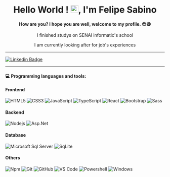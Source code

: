 <h1 align="center">Hello World !  <img src="https://github.com/TheDudeThatCode/TheDudeThatCode/blob/master/Assets/Earth.gif" width="24px">, I'm Felipe Sabino</h1>

<h4 align="center">How are you? I hope you are well, welcome to my profile. 😊😄</h4>
<p align="center">
    I finished studys on SENAI informatic's school
   </p>
   <p align="center">
    I am currently looking after for job's experiences
   </p>

---
   [![Linkedin Badge](https://img.shields.io/badge/-Felipe%20Sabino-292929?style=flat-square&logo=Linkedin&logoColor=white&link=https://www.linkedin.com/in/felipe-sabino-750751190/)](https://www.linkedin.com/in/felipe-sabino-750751190/)
   
   
   ---
   
#### :computer: Programming languages and tools: 

#### Frontend
![HTML5](https://img.shields.io/badge/-HTML5-%23E44D27?style=flat-square&logo=html5&logoColor=ffffff)
![CSS3](https://img.shields.io/badge/-CSS3-%231572B6?style=flat-square&logo=css3)
![JavaScript](https://img.shields.io/badge/-JavaScript-%23F7DF1C?style=flat-square&logo=javascript&logoColor=000000&labelColor=%23F7DF1C&color=%23FFCE5A)
![TypeScript](https://img.shields.io/badge/-TypeScript-%231572B6?style=flat-square&logo=typescript)
![React](https://img.shields.io/badge/-React-%23282C34?style=flat-square&logo=react)
![Bootstrap](https://img.shields.io/badge/-Bootstrap-563D7C?style=flat-square&logo=Bootstrap)
![Sass](https://img.shields.io/badge/-Sass-%23CC6699?style=flat-square&logo=sass&logoColor=ffffff)

#### Backend
![Nodejs](https://img.shields.io/badge/-Nodejs-339933?style=flat-square&logo=Node.js&logoColor=ffffff)
![Asp.Net](https://img.shields.io/badge/-Asp.Net-black?style=flat-square&logo=c#)

#### Database
![Microsoft Sql Server](https://img.shields.io/badge/-Sql%20Server-CC2927?style=flat-square&logo=microsoft-sql-server&logoColor=ffffff)
![SqLite](https://img.shields.io/badge/-SqLite-336791?style=flat-square&logo=sqlite)

#### Others
![Npm](https://img.shields.io/badge/-npm-CB3837?style=flat-square&logo=npm)
![Git](https://img.shields.io/badge/-Git-%23F05032?style=flat-square&logo=git&logoColor=%23ffffff)
![GitHub](https://img.shields.io/badge/-GitHub-181717?style=flat-square&logo=github)
![VS Code](http://img.shields.io/badge/-VS%20Code-007ACC?style=flat-square&logo=visual-studio-code&logoColor=ffffff)
![Powershell](http://img.shields.io/badge/-Powershell-5391FE?style=flat-square&logo=powershell&logoColor=ffffff)
![Windows](http://img.shields.io/badge/-Windows-0078D6?style=flat-square&logo=windows&logoColor=ffffff)



<!--
**FelipeSabino-del/FelipeSabino-del** is a ✨ _special_ ✨ repository because its `README.md` (this file) appears on your GitHub profile.
